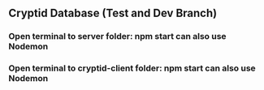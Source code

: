## Cryptid Database (Test and Dev Branch)

### Open terminal to server folder: npm start can also use Nodemon

### Open terminal to cryptid-client folder: npm start can also use Nodemon